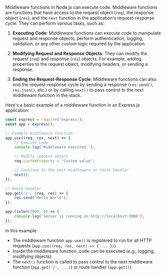 Middleware functions in Node.js can execute code. 
Middleware functions are functions that have access to the request object (`req`), the response object (`res`), and the `next` function in the application's request-response cycle. 
They can perform various tasks, such as:

1. **Executing Code**: Middleware functions can execute code to manipulate request and response objects, perform authentication, logging, validation, or any other custom logic required by the application.

2. **Modifying Request and Response Objects**: They can modify the request (`req`) and response (`res`) objects. For example, adding properties to the request object, modifying headers, or sending a response.

3. **Ending the Request-Response Cycle**: Middleware functions can also end the request-response cycle by sending a response (`res.send()`, `res.json()`, etc.) or by calling `next()` to pass control to the next middleware function in the stack.

Here's a basic example of a middleware function in an Express.js application:

```javascript
const express = require('express');
const app = express();

// Example middleware function
app.use((req, res, next) => {
    // Execute code
    console.log('Middleware executed.');

    // Modify request object
    req.customProperty = 'Custom value';

    // Continue to the next middleware or route handler
    next();
});

// Route handler
app.get('/', (req, res) => {
    res.send('Hello World');
});

app.listen(3000, () => {
    console.log('Server is running on http://localhost:3000');
});
```

In this example:
- The middleware function `app.use()` is registered to run for all HTTP requests (`app.use((req, res, next) => { ... })`).
- Inside the middleware function, code can be executed (e.g., logging, modifying objects).
- The `next()` function is called to pass control to the next middleware function (`app.get('/', ...)`) or route handler (`app.get()`).
